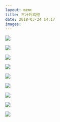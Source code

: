 ```yaml
---
layout: menu
title: 三汁焖鸡翅
date: 2018-03-24 14:17
images: 
---
```


![]({{site:url}}/menu/20180324/2.JPG)

![]({{site:url}}/menu/20180324/3.JPG)

![]({{site:url}}/menu/20180324/4.JPG)

![]({{site:url}}/menu/20180324/5.JPG)

![]({{site:url}}/menu/20180324/6.JPG)

![]({{site:url}}/menu/20180324/7.JPG)

![]({{site:url}}/menu/20180324/9.JPG)

![]({{site:url}}/menu/20180324/10.JPG)

![]({{site:url}}/menu/20180324/11.JPG)